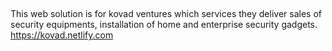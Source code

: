 ## 
 This web solution is for kovad ventures which services they deliver sales of security equipments,
 installation of home and enterprise security gadgets.
 https://kovad.netlify.com  
